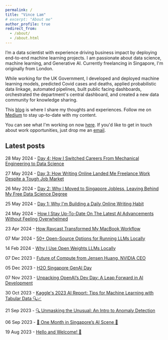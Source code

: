 ```yaml
---
permalink: /
title: "Vince Lam"
# excerpt: "About me"
author_profile: true
redirect_from: 
  - /about/
  - /about.html
---
```


I’m a data scientist with experience driving business impact by deploying end-to-end machine learning projects. I am passionate about data science, machine learning, and Generative AI. Currently freelancing in Singapore, I'm originally from London.

While working for the UK Government, I developed and deployed machine learning models, predicted Covid cases and deaths, applied probabilistic data linkage, automated pipelines, built public facing dashboards, orchestrated the department's central dashboard, and created a new data community for knowledge sharing.

This [blog](/posts/) is where I share my thoughts and experiences. Follow me on [Medium](https://medium.com/@vince-lam) to stay up-to-date with my content.

You can see what I'm working on now [here](/now). If you'd like to get in touch about work opportunities, just drop me an [email](mailto:vincenthmlam@gmail.com).

## Latest posts

28 May 2024 - [Day 4: How I Switched Careers From Mechanical Engineering to Data Science](/posts/career-switch/)

27 May 2024 - [Day 3: How Writing Online Landed Me Freelance Work Despite a Tough Job Market](/posts/why-write-online/)

26 May 2024 - [Day 2: Why I Moved to Singapore Jobless, Leaving Behind My Free Data Science Degree](/posts/why-move-abroad/)

25 May 2024 - [Day 1: Why I'm Building a Daily Online Writing Habit](/posts/writing-habit/)

24 May 2024 - [How I Stay Up-To-Date On The Latest AI Advancements Without Feeling Overwhelmed](/posts/ai-news/)

23 Apr 2024 - [How Raycast Transformed My MacBook Workflow](/posts/raycast/)

07 Mar 2024 - [50+ Open-Source Options for Running LLMs Locally](/posts/local-llm-options/)

14 Feb 2024 - [Why I Use Open Weights LLMs Locally](/posts/why-use-local-llms/)

07 Dec 2023 - [Future of Compute from Jensen Huang, NVIDIA CEO](/posts/jensen-huang/)

05 Dec 2023 - [H2O Singapore GenAI Day](/posts/h2o-genai/)

07 Nov 2023 - [Unpacking OpenAI’s Dev Day: A Leap Forward in AI Development](/posts/openai-dev-day/)

30 Oct 2023 - [Kaggle's 2023 AI Report: Tips for Machine Learning with Tabular Data 🔍📈](/posts/tips-for-tabular-ml/)

21 Sep 2023 - [🔍 Unmasking the Unusual: An Intro to Anomaly Detection](/posts/anomaly-detection-intro/)

06 Sep 2023 - [🎉 One Month in Singapore’s AI Scene 🤖](/posts/first-month/)

19 Aug 2023 - [Hello and Welcome! 👋](/posts/welcome/)
